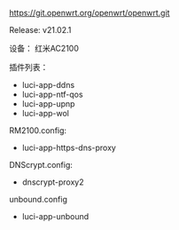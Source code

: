 https://git.openwrt.org/openwrt/openwrt.git

Release: v21.02.1

设备： 红米AC2100

插件列表：
- luci-app-ddns
- luci-app-ntf-qos
- luci-app-upnp
- luci-app-wol

RM2100.config:
- luci-app-https-dns-proxy

DNScrypt.config:
- dnscrypt-proxy2

unbound.config
- luci-app-unbound
